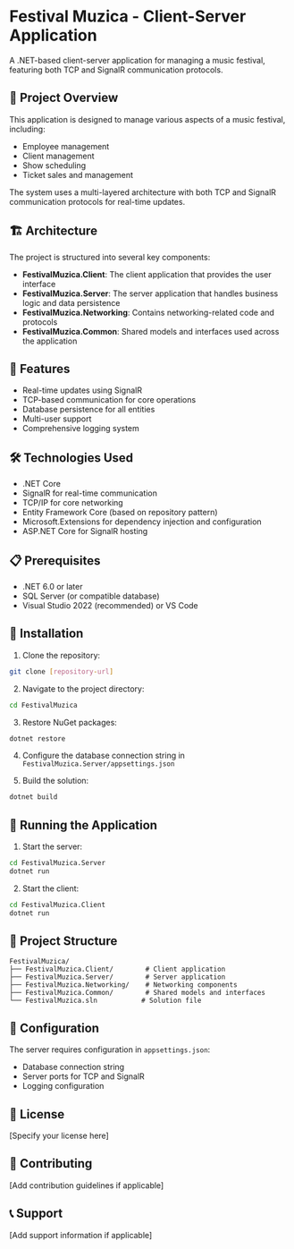 # Festival Muzica - Client-Server Application

A .NET-based client-server application for managing a music festival, featuring both TCP and SignalR communication protocols.

## 🎯 Project Overview

This application is designed to manage various aspects of a music festival, including:

- Employee management
- Client management
- Show scheduling
- Ticket sales and management

The system uses a multi-layered architecture with both TCP and SignalR communication protocols for real-time updates.

## 🏗️ Architecture

The project is structured into several key components:

- **FestivalMuzica.Client**: The client application that provides the user interface
- **FestivalMuzica.Server**: The server application that handles business logic and data persistence
- **FestivalMuzica.Networking**: Contains networking-related code and protocols
- **FestivalMuzica.Common**: Shared models and interfaces used across the application

## 🚀 Features

- Real-time updates using SignalR
- TCP-based communication for core operations
- Database persistence for all entities
- Multi-user support
- Comprehensive logging system

## 🛠️ Technologies Used

- .NET Core
- SignalR for real-time communication
- TCP/IP for core networking
- Entity Framework Core (based on repository pattern)
- Microsoft.Extensions for dependency injection and configuration
- ASP.NET Core for SignalR hosting

## 📋 Prerequisites

- .NET 6.0 or later
- SQL Server (or compatible database)
- Visual Studio 2022 (recommended) or VS Code

## 🔧 Installation

1. Clone the repository:

```bash
git clone [repository-url]
```

2. Navigate to the project directory:

```bash
cd FestivalMuzica
```

3. Restore NuGet packages:

```bash
dotnet restore
```

4. Configure the database connection string in `FestivalMuzica.Server/appsettings.json`

5. Build the solution:

```bash
dotnet build
```

## 🚀 Running the Application

1. Start the server:

```bash
cd FestivalMuzica.Server
dotnet run
```

2. Start the client:

```bash
cd FestivalMuzica.Client
dotnet run
```

## 📁 Project Structure

```
FestivalMuzica/
├── FestivalMuzica.Client/        # Client application
├── FestivalMuzica.Server/        # Server application
├── FestivalMuzica.Networking/    # Networking components
├── FestivalMuzica.Common/        # Shared models and interfaces
└── FestivalMuzica.sln           # Solution file
```

## 🔐 Configuration

The server requires configuration in `appsettings.json`:

- Database connection string
- Server ports for TCP and SignalR
- Logging configuration

## 📝 License

[Specify your license here]

## 👥 Contributing

[Add contribution guidelines if applicable]

## 📞 Support

[Add support information if applicable]
